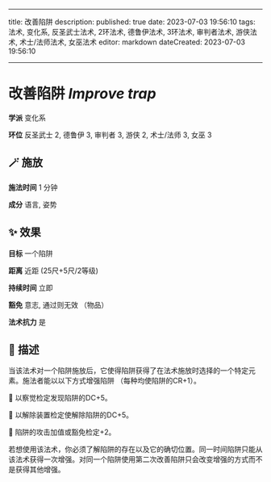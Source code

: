 
---
title: 改善陷阱
description: 
published: true
date: 2023-07-03 19:56:10
tags: 法术, 变化系, 反圣武士法术, 2环法术, 德鲁伊法术, 3环法术, 审判者法术, 游侠法术, 术士/法师法术, 女巫法术
editor: markdown
dateCreated: 2023-07-03 19:56:10

---

# **改善陷阱** *Improve trap*

**学派** 变化系 

**环位** 反圣武士 2, 德鲁伊 3, 审判者 3, 游侠 2, 术士/法师 3, 女巫 3

## 🪄 施放

**施法时间** 1 分钟

**成分** 语言, 姿势

## ✨ 效果 

**目标** 一个陷阱 

**距离** 近距 (25尺+5尺/2等级)  

**持续时间** 立即 

**豁免** 意志, 通过则无效 （物品）

**法术抗力** 是

## 📖 描述

当该法术对一个陷阱施放后，它使得陷阱获得了在法术施放时选择的一个特定元素。施法者能以以下方式增强陷阱 （每种均使陷阱的CR+1）。

    以察觉检定发现陷阱的DC+5。

    以解除装置检定使解除陷阱的DC+5。

    陷阱的攻击加值或豁免检定+2。

若想使用该法术，你必须了解陷阱的存在以及它的确切位置。同一时间陷阱只能从该法术获得一次增强。对同一个陷阱使用第二次改善陷阱只会改变增强的方式而不是获得其他增强。
    